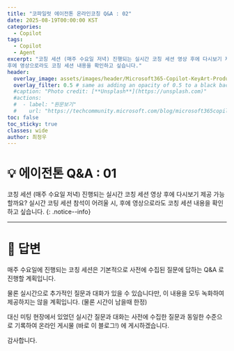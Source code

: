 ```yaml
---
title: "코파일럿 에이전톤 온라인코칭 Q&A : 02"
date: 2025-08-19T00:00:00 KST
categories:
  - Copilot
tags:
  - Copilot
  - Agent
excerpt: "코칭 세션 (매주 수요일 저녁) 진행되는 실시간 코칭 세션 영상 후에 다시보기 제공 가능할까요? 실시간 코팅 세션 참석이 어려울 시, 
후에 영상으로라도 코칭 세션 내용을 확인하고 싶습니다."
header:
  overlay_image: assets/images/header/Microsoft365-Copilot-KeyArt-Productivity-6K-01.png
  overlay_filter: 0.5 # same as adding an opacity of 0.5 to a black background
  #caption: "Photo credit: [**Unsplash**](https://unsplash.com)"
  #actions:
  #  - label: "원문보기"
  #    url: "https://techcommunity.microsoft.com/blog/microsoft365copilotblog/what%E2%80%99s-new-in-microsoft-365-copilot--july-2025/4438253"
toc: false
toc_sticky: true
classes: wide
author: 최정우
---
```


# 💡 에이전톤 Q&A : 01

코칭 세션 (매주 수요일 저녁) 진행되는 실시간 코칭 세션 영상 후에 다시보기 제공 가능할까요? 실시간 코팅 세션 참석이 어려울 시, 
후에 영상으로라도 코칭 세션 내용을 확인하고 싶습니다. 
{: .notice--info}

---

# 📝 답변

매주 수요일에 진행되는 코칭 세션은 기본적으로 사전에 수집된 질문에 답하는 Q&A 로 진행할 계획입니다.

물론 실시간으로 추가적인 질문과 대화가 있을 수 있습니다만, 이 내용을 모두 녹화하여 제공하지는 않을 계획입니다. (물론 시간이 남을때 한정)

대신 미팅 현장에서 있었던 실시간 질문과 대화는 사전에 수집한 질문과 동일한 수준으로 기록하여 온라인 게시물 (바로 이 블로그!) 에 게시하겠습니다.

감사합니다.